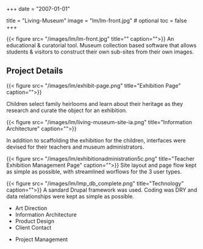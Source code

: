 +++
date = "2007-01-01"

title = "Living-Museum"
image = "lm/lm-front.jpg" # optional
toc = false
+++

{{< figure src= "/images/lm/lm-front.jpg" title="" caption="">}}
An educational & curatorial tool.  Museum collection based software that allows students & visitors to construct their own sub-sites from their own images.

## Project Details


{{< figure src= "/images/lm/exhibit-page.png" title="Exhibition Page" caption="">}}

Children select family heirlooms and learn about their heritage as they research and curate the object for an exhibition.


{{< figure src= "/images/lm/living-museum-site-ia.png" title="Information Architecture" caption="">}}

In addition to scaffolding the exhibition for the children, interfaces were devised for their teachers and museum administrators.



{{< figure src= "/images/lm/exhibitionadministration5c.png" title="Teacher Exhibition Management Page" caption="">}}
Site layout and page flow kept as simple as possible, with streamlined worflows for the 3 user types.


{{< figure src= "/images/lm/lmp_db_complete.png" title="Technology" caption="">}}
A sandard Drupal framework was used. Coding was DRY and data relationships were kept as simple as possible.

* Art Direction
* Information Architecture
* Product Design
* Client Contact
- Project Management